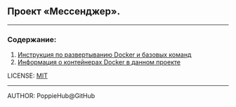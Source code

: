 ## Проект «Мессенджер».

----

### Содержание:
1. [Инструкция по развертыванию Docker и базовых команд](./readme/dockerCommands.md)
2. [Информация о контейнерах Docker в данном проекте](./readme/infoContainers.md)


LICENSE: [MIT](./readme/license.md)

---

AUTHOR: PoppieHub@GitHub
